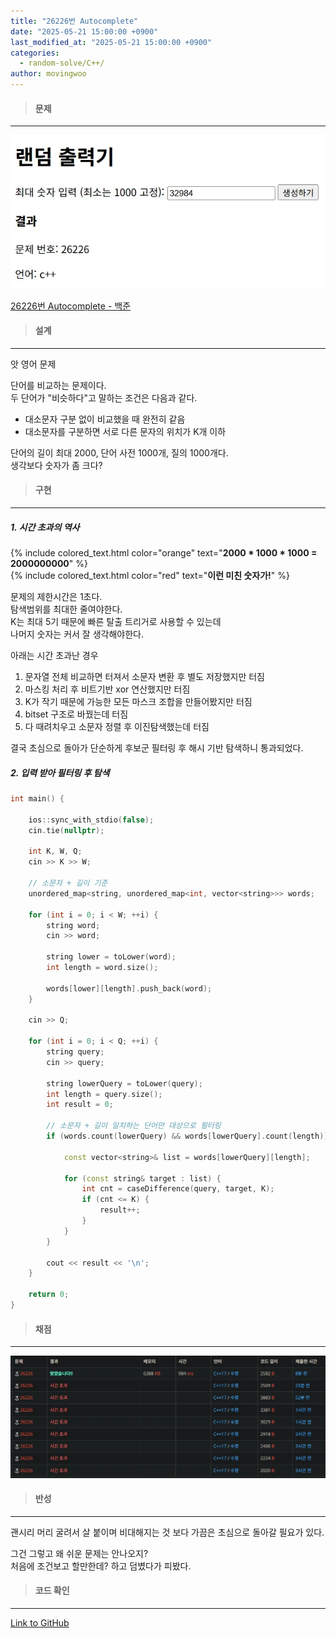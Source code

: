```yaml
---
title: "26226번 Autocomplete"
date: "2025-05-21 15:00:00 +0900"
last_modified_at: "2025-05-21 15:00:00 +0900"
categories: 
  - random-solve/C++/
author: movingwoo
---
```

> #### 문제  
---  
  
![img01](/assets/images/posts/random-solve/C++/2025-05-21-26226/img01.webp)  
  
[26226번 Autocomplete - 백준](https://www.acmicpc.net/problem/26226)  
   
> #### 설계  
---  
  
앗 영어 문제  
  
단어를 비교하는 문제이다.  
두 단어가 "비슷하다"고 말하는 조건은 다음과 같다.  
- 대소문자 구분 없이 비교했을 때 완전히 같음  
- 대소문자를 구분하면 서로 다른 문자의 위치가 K개 이하  
  
단어의 길이 최대 2000, 단어 사전 1000개, 질의 1000개다.  
생각보다 숫자가 좀 크다?  
  
> #### 구현  
---  
  
##### 1. 시간 초과의 역사  
  
{% include colored_text.html color="orange" text="**2000 * 1000 * 1000 = 2000000000**" %}  
{% include colored_text.html color="red" text="**이런 미친 숫자가!**" %}  
  
문제의 제한시간은 1초다.  
탐색범위를 최대한 줄여야한다.  
K는 최대 5기 때문에 빠른 탈출 트리거로 사용할 수 있는데  
나머지 숫자는 커서 잘 생각해야한다.  
  
아래는 시간 초과난 경우  
1. 문자열 전체 비교하면 터져서 소문자 변환 후 별도 저장했지만 터짐  
2. 마스킹 처리 후 비트기반 xor 연산했지만 터짐  
3. K가 작기 때문에 가능한 모든 마스크 조합을 만들어봤지만 터짐  
4. bitset 구조로 바꿨는데 터짐  
5. 다 때려치우고 소문자 정렬 후 이진탐색했는데 터짐  
  
결국 초심으로 돌아가 단순하게 후보군 필터링 후 해시 기반 탐색하니 통과되었다.  
  
##### 2. 입력 받아 필터링 후 탐색  

```cpp
int main() {

    ios::sync_with_stdio(false);
    cin.tie(nullptr);

    int K, W, Q;
    cin >> K >> W;

    // 소문자 + 길이 기준
    unordered_map<string, unordered_map<int, vector<string>>> words;

    for (int i = 0; i < W; ++i) {
        string word;
        cin >> word;

        string lower = toLower(word);
        int length = word.size();

        words[lower][length].push_back(word);
    }

    cin >> Q;

    for (int i = 0; i < Q; ++i) {
        string query;
        cin >> query;

        string lowerQuery = toLower(query);
        int length = query.size();
        int result = 0;

        // 소문자 + 길이 일치하는 단어만 대상으로 필터링
        if (words.count(lowerQuery) && words[lowerQuery].count(length)) {

            const vector<string>& list = words[lowerQuery][length];

            for (const string& target : list) {
                int cnt = caseDifference(query, target, K);
                if (cnt <= K) {
                    result++;
                }
            }
        }

        cout << result << '\n';
    }

    return 0;
}
```
  
> #### 채점  
---  
  
![img02](/assets/images/posts/random-solve/C++/2025-05-21-26226/img02.webp)  
  
> #### 반성  
---  
  
괜시리 머리 굴려서 살 붙이며 비대해지는 것 보다 가끔은 초심으로 돌아갈 필요가 있다.  
  
그건 그렇고 왜 쉬운 문제는 안나오지?  
처음에 조건보고 할만한데? 하고 덤볐다가 피봤다.  
  
> #### 코드 확인   
---  

[Link to GitHub](https://raw.githubusercontent.com/movingwoo/movingwoo-snippets/refs/heads/main/random-solve/C%2B%2B/2025-05-21-26226.cpp)

